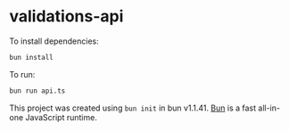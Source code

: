 # validations-api

To install dependencies:

```bash
bun install
```

To run:

```bash
bun run api.ts
```

This project was created using `bun init` in bun v1.1.41. [Bun](https://bun.sh) is a fast all-in-one JavaScript runtime.

